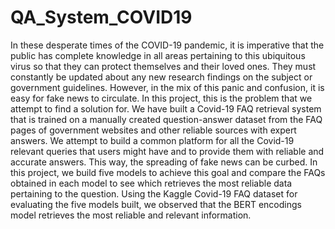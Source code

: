 # QA_System_COVID19

In these desperate times of the COVID-19 pandemic, it is imperative that the public has complete knowledge in all areas pertaining to this ubiquitous virus so that they can protect themselves and their loved ones. They must constantly be updated about any new research findings on the subject or government guidelines. However, in the mix of this panic and confusion, it is easy for fake news to circulate. In this project, this is the problem that we attempt to find a solution for. We have built a Covid-19 FAQ retrieval system that is trained on a manually created question-answer dataset from the FAQ pages of government websites and other reliable sources with expert answers. We attempt to build a common platform for all the Covid-19 relevant queries that users might have and to provide them with reliable and accurate answers. This way, the spreading of fake news can be curbed. In this project, we build five models to achieve this goal and compare the FAQs obtained in each model to see which retrieves the most reliable data pertaining to the question. Using the Kaggle Covid-19 FAQ dataset for evaluating the five models built, we observed that the BERT encodings model retrieves the most reliable and relevant information.


